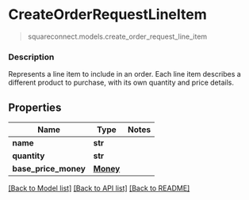 # CreateOrderRequestLineItem
> squareconnect.models.create_order_request_line_item

### Description

Represents a line item to include in an order. Each line item describes a different product to purchase, with its own quantity and price details.

## Properties
Name | Type | Notes
------------ | ------------- | -------------
**name** | **str** |
**quantity** | **str** |
**base_price_money** | [**Money**](Money.md) |

[[Back to Model list]](../README.md#documentation-for-models) [[Back to API list]](../README.md#documentation-for-api-endpoints) [[Back to README]](../README.md)


